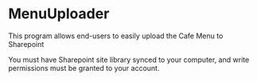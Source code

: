 # MenuUploader
This program allows end-users to easily upload the Cafe Menu to Sharepoint

You must have Sharepoint site library synced to your computer, and write permissions must be granted to your account.
